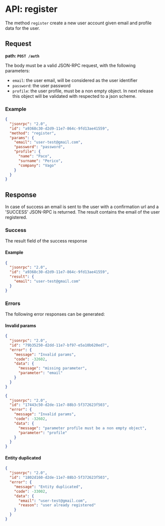 # API: register

The method `register` create a new user account given email and
profile data for the user.

## Request

**path: `POST /auth`**

The body must be a valid JSON-RPC request, with the following parameters:

* `email`: the user email, will be considered as the user identifier
* `password`: the user password
* `profile`: the user profile, must be a non empty object. In next
  release this object will be validated with respected to a json
  scheme.

### Example

```json
{
  "jsonrpc": "2.0",
  "id": "a9368c30-d2d9-11e7-864c-9fd13ae41559",
  "method": "register",
  "params": {
    "email": "user-test@gmail.com",
    "password": "password",
    "profile": {
      "name": "Paco",
      "surname": "Perico",
      "company": "Vago"
    }
  }
}
```

## Response

In case of success an email is sent to the user with a confirmation url and a 'SUCCESS' JSON-RPC is returned. The result contains the email of the user registered.

### Success

The result field of the success response

#### Example

```json
{
  "jsonrpc": "2.0",
  "id": "a9368c30-d2d9-11e7-864c-9fd13ae41559",
  "result": {
    "email": "user-test@gmail.com"
  }
}
```

### Errors

The following error responses can be generated:

#### Invalid params

```json
{
  "jsonrpc": "2.0",
  "id": "79b35250-d2dd-11e7-bf97-e5a10b620ed7",
  "error": {
    "message": "Invalid params",
    "code": -32602,
    "data": {
      "message": "missing parameter",
      "parameter": "email"
    }
  }
}
```

```json
{
  "jsonrpc": "2.0",
  "id": "17443c50-d2de-11e7-88b3-5f372623f503",
  "error": {
    "message": "Invalid params",
    "code": -32602,
    "data": {
      "message": "parameter profile must be a non empty object",
      "parameter": "profile"
    }
  }
}
```

#### Entity duplicated
```json
{
  "jsonrpc": "2.0",
  "id": "1802d160-d2de-11e7-88b3-5f372623f503",
  "error": {
    "message": "Entity duplicated",
    "code": -33002,
    "data": {
      "email": "user-test@gmail.com",
      "reason": "user already registered"
    }
  }
}
```
